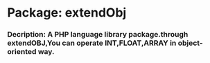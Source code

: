 # Package: extendObj

### Decription: A PHP language library package.through extendOBJ,You can operate INT,FLOAT,ARRAY in object-oriented way.

